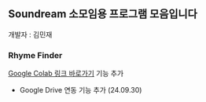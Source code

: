 ## Soundream 소모임용 프로그램 모음입니다
개발자 : 김민재

### Rhyme Finder
[Google Colab 링크 바로가기](https://colab.research.google.com/github/sanne15/SounDream/blob/main/Rhyme%20Finder/Rhyme%20Finder%20v.0.1.ipynb)
기능 추가
* Google Drive 연동 기능 추가 (24.09.30)
